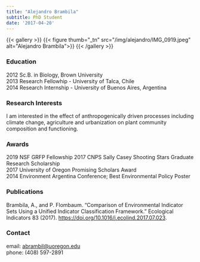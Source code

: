 ```yaml
---
title: "Alejandro Brambila"
subtitle: PhD Student
date: '2017-04-20'
---
```



{{< gallery >}}
  {{< figure thumb="_tn" src="/img/alejandro/IMG_0919.jpeg" alt="Alejandro Brambila">}}
{{< /gallery >}} 

<!--more-->
### Education
2012 Sc.B. in Biology, Brown University  
2013 Research Fellowhip - University of Talca, Chile  
2014 Research Internship - University of Buenos Aires, Argentina  

### Research Interests
I am interested in the effect of anthropogenically driven processes including climate change, agriculture and urbanization on plant community composition and functioning.  

### Awards
2019 NSF GRFP Fellowship
2017 CNPS Sally Casey Shooting Stars Graduate Research Scholarship  
2017 University of Oregon Promising Scholars Award  
2014 Environment Argentina Conference; Best Environmental Policy Poster   

### Publications


Brambila, A., and P. Flombaum. “Comparison of Environmental Indicator Sets Using a Unified Indicator Classification Framework.” Ecological Indicators 83 (2017). https://doi.org/10.1016/j.ecolind.2017.07.023.  

### Contact
email: abrambil@uoregon.edu  
phone: (408) 597-2891  
